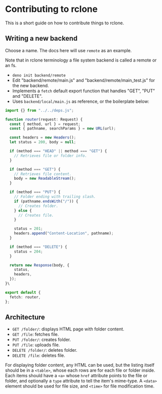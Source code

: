 # Contributing to rclone

This is a short guide on how to contribute things to rclone.

## Writing a new backend

Choose a name. The docs here will use `remote` as an example.

Note that in rclone terminology a file system backend is called a remote or an
fs.

- `deno init backend/remote`
- Edit "backend/remote/main.js" and "backend/remote/main_test.js" for the new
  backend.
- Implements a `fetch` default export function that handles "GET", "PUT" and
  "DELETE".
- Uses `backend/local/main.js` as reference, or the boilerplate below:

```ts
import {} from "../../deps.js";

function router(request: Request) {
  const { method, url } = request;
  const { pathname, searchParams } = new URL(url);

  const headers = new Headers();
  let status = 200, body = null;

  if (method === "HEAD" || method === "GET") {
    // Retrieves file or folder info.
  }

  if (method === "GET") {
    // Retrieves file content.
    body = new ReadableStream();
  }

  if (method === "PUT") {
    // Folder ending with trailing slash.
    if (pathname.endsWith("/")) {
      // Creates folder.
    } else {
      // Creates file.
    }

    status = 201;
    headers.append("Content-Location", pathname);
  }

  if (method === "DELETE") {
    status = 204;
  }

  return new Response(body, {
    status,
    headers,
  });
}\

export default {
  fetch: router,
};
```

## Architecture

- `GET /folder/`: displays HTML page with folder content.
- `GET /file`: fetches file.
- `PUT /folder/`: creates folder.
- `PUT /file`: uploads file.
- `DELETE /folder/`: deletes folder.
- `DELETE /file`: deletes file.

For displaying folder content, any HTML can be used, but the listing itself
should be in a `<table>`, whose each rows are for each file or folder inside.
Each items should have a `<a>` whose `href` attribute points to the file or
folder, and optionally a `type` attribute to tell the item's mime-type. A
`<data>` element should be used for file size, and `<time>` for file
modification time.
